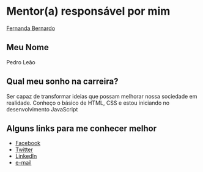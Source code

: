 # Mentor(a) responsável por mim

[Fernanda Bernardo](../../mentors/profiles/fernandabernardo.md)

## Meu Nome

Pedro Leão

## Qual meu sonho na carreira?

Ser capaz de transformar ideias que possam melhorar nossa sociedade em realidade.
Conheço o básico de HTML, CSS e estou iniciando no desenvolvimento JavaScript

## Alguns links para me conhecer melhor

* [Facebook](https://www.facebook.com/phenriqueleao)
* [Twitter](https://www.twitter.com/phenriqueleao)
* [LinkedIn](https://br.linkedin.com/in/pedro-henrique-le%C3%A3o-97b10052?trk=prof-samename-name)
* [e-mail](mailto:phenriqueleao@gmail.com)
